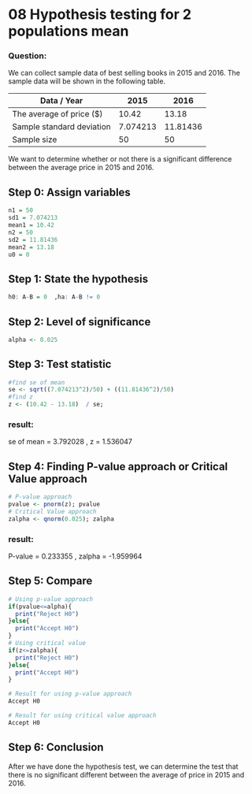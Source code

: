 # 08 Hypothesis testing for 2 populations mean 

### Question:
We can collect sample data of best selling books in 2015 and 2016. The sample data will be shown in the following table.

|Data / Year|2015|2016|
|----|------|----|
|The average of price ($)|10.42|13.18|
|Sample standard deviation|7.074213|11.81436|
|Sample size|50|50|

We want to determine whether or not there is a significant difference between the average price in 2015 and 2016.
## Step 0: Assign variables

```r
n1 = 50
sd1 = 7.074213
mean1 = 10.42
n2 = 50
sd2 = 11.81436
mean2 = 13.18
u0 = 0
```

## Step 1: State the hypothesis

```r
h0: A-B = 0  ,ha: A-B != 0
```

## Step 2: Level of significance

```r
alpha <- 0.025
```

## Step 3: Test statistic

```r
#find se of mean 
se <- sqrt((7.074213^2)/50) + ((11.81436^2)/50)
#find z
z <- (10.42 - 13.18)  / se;

```
### result:
se of mean = 3.792028 , 
z = 1.536047

## Step 4: Finding P-value approach or Critical Value approach

```r
# P-value approach
pvalue <- pnorm(z); pvalue
# Critical Value approach
zalpha <- qnorm(0.025); zalpha
```
### result:
P-value = 0.233355 , 
zalpha = -1.959964

## Step 5: Compare

```r
# Using p-value approach
if(pvalue<=alpha){
  print("Reject H0")
}else{
  print("Accept H0")
}
# Using critical value
if(z<=zalpha){
  print("Reject H0")
}else{
  print("Accept H0")
}

# Result for using p-value approach
Accept H0

# Result for using critical value approach
Accept H0
```

## Step 6: Conclusion
After we have done the hypothesis test, we can determine the test that there is no significant different between the average of price in 2015 and 2016.
